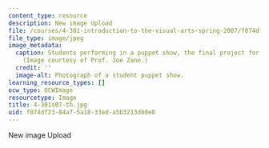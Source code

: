 ```yaml
---
content_type: resource
description: New image Upload
file: /courses/4-301-introduction-to-the-visual-arts-spring-2007/f074df2384a75a1833eda5b3213db0e0_4-301s07-th.jpg
file_type: image/jpeg
image_metadata:
  caption: Students performing in a puppet show, the final project for this course.
    (Image courtesy of Prof. Joe Zane.)
  credit: ''
  image-alt: Photograph of a student puppet show.
learning_resource_types: []
ocw_type: OCWImage
resourcetype: Image
title: 4-301s07-th.jpg
uid: f074df23-84a7-5a18-33ed-a5b3213db0e0
---
```

New image Upload